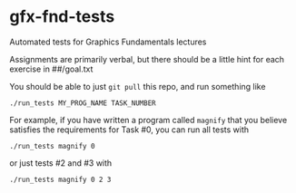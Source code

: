 # gfx-fnd-tests
Automated tests for Graphics Fundamentals lectures

Assignments are primarily verbal, but there should be a little hint for each exercise in ##/goal.txt

You should be able to just `git pull` this repo, and run something like

`./run_tests MY_PROG_NAME TASK_NUMBER`

For example, if you have written a program called `magnify` that you believe satisfies the
requirements for Task #0, you can run all tests with

`./run_tests magnify 0`

or just tests #2 and #3 with

`./run_tests magnify 0 2 3`

